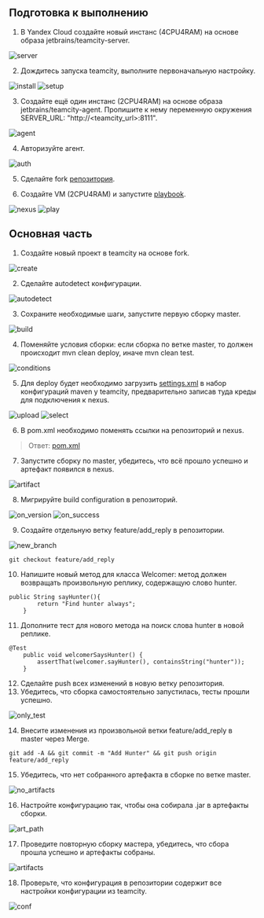 ## Подготовка к выполнению

1. В Yandex Cloud создайте новый инстанс (4CPU4RAM) на основе образа jetbrains/teamcity-server.

![server](./task1/server.png)

2. Дождитесь запуска teamcity, выполните первоначальную настройку.

![install](./task1/install.png)
![setup](./task1/setup.png)

3. Создайте ещё один инстанс (2CPU4RAM) на основе образа jetbrains/teamcity-agent. Пропишите к нему переменную окружения SERVER_URL: "http://<teamcity_url>:8111".

![agent](./task1/agent.png)

4. Авторизуйте агент.

![auth](./task1/auth.png)

5. Сделайте fork [репозитория](https://github.com/aragastmatb/example-teamcity).

6. Создайте VM (2CPU4RAM) и запустите [playbook](./infrastructure/site.yml).

![nexus](./task1/nexus.png)
![play](./task1/play.png)

## Основная часть

1. Создайте новый проект в teamcity на основе fork.

![create](./task2/create.png)

2. Сделайте autodetect конфигурации.

![autodetect](./task2/autodetect.png)

3. Сохраните необходимые шаги, запустите первую сборку master.

![build](./task2/build.png)

4. Поменяйте условия сборки: если сборка по ветке master, то должен происходит mvn clean deploy, иначе mvn clean test.

![conditions](./task2/conditions.png)

5. Для deploy будет необходимо загрузить [settings.xml](https://github.com/netology-code/mnt-homeworks/blob/MNT-video/09-ci-05-teamcity/teamcity/settings.xml) в набор конфигураций maven у teamcity, предварительно записав туда креды для подключения к nexus.

![upload](./task2/upload.png)
![select](./task2/select.png)

6. В pom.xml необходимо поменять ссылки на репозиторий и nexus.

>Ответ: [pom.xml](/pom.xml)

7. Запустите сборку по master, убедитесь, что всё прошло успешно и артефакт появился в nexus.

![artifact](./task2/artifact.png)

8. Мигрируйте build configuration в репозиторий.

![on_version](./task2/on_version.png)
![on_success](./task2/on_success.png)

9. Создайте отдельную ветку feature/add_reply в репозитории.

![new_branch](./task2/new_branch.png)

`git checkout feature/add_reply`

10. Напишите новый метод для класса Welcomer: метод должен возвращать произвольную реплику, содержащую слово hunter.

```
public String sayHunter(){
		return "Find hunter always";
	}
```

11. Дополните тест для нового метода на поиск слова hunter в новой реплике.

```
@Test
	public void welcomerSaysHunter() {
		assertThat(welcomer.sayHunter(), containsString("hunter"));
	}
```

12. Сделайте push всех изменений в новую ветку репозитория.
13. Убедитесь, что сборка самостоятельно запустилась, тесты прошли успешно.

![only_test](./task2/only_test.png)

14. Внесите изменения из произвольной ветки feature/add_reply в master через Merge.

`git add -A && git commit -m "Add Hunter" && git push origin feature/add_reply`

15. Убедитесь, что нет собранного артефакта в сборке по ветке master.

![no_artifacts](./task2/no_artifacts.png)

16. Настройте конфигурацию так, чтобы она собирала .jar в артефакты сборки.

![art_path](./task2/art_path.png)

17. Проведите повторную сборку мастера, убедитесь, что сбора прошла успешно и артефакты собраны.

![artifacts](./task2/artifacts.png)

18. Проверьте, что конфигурация в репозитории содержит все настройки конфигурации из teamcity.

![conf](./task2/conf.png)
